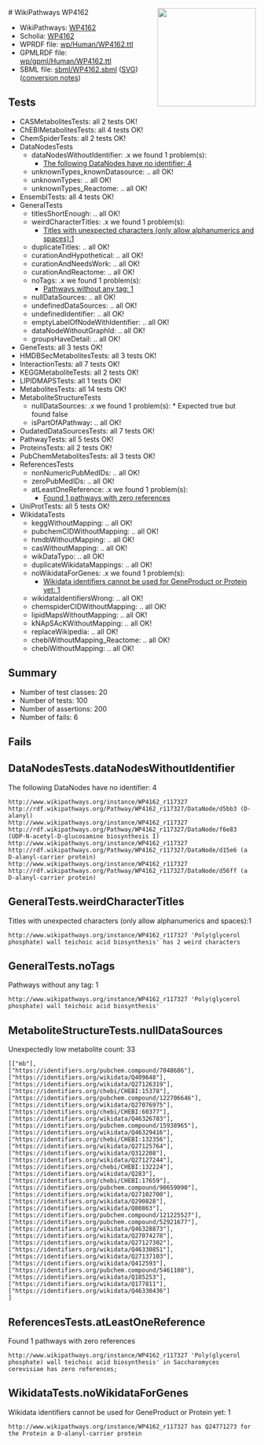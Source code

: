 <img style="float: right; width: 200px" src="../logo.png" />
# WikiPathways WP4162

* WikiPathways: [WP4162](https://identifiers.org/wikipathways:WP4162)
* Scholia: [WP4162](https://scholia.toolforge.org/wikipathways/WP4162)
* WPRDF file: [wp/Human/WP4162.ttl](../wp/Human/WP4162.ttl)
* GPMLRDF file: [wp/gpml/Human/WP4162.ttl](../wp/gpml/Human/WP4162.ttl)
* SBML file: [sbml/WP4162.sbml](../sbml/WP4162.sbml) ([SVG](../sbml/WP4162.svg)) ([conversion notes](../sbml/WP4162.txt))

## Tests
* CASMetabolitesTests: all 2 tests OK!
* ChEBIMetabolitesTests: all 4 tests OK!
* ChemSpiderTests: all 2 tests OK!
* DataNodesTests
    * dataNodesWithoutIdentifier: .x we found 1 problem(s):
        * [The following DataNodes have no identifier: 4](#d2d32fa3)
    * unknownTypes_knownDatasource: .. all OK!
    * unknownTypes: .. all OK!
    * unknownTypes_Reactome: .. all OK!
* EnsemblTests: all 4 tests OK!
* GeneralTests
    * titlesShortEnough: .. all OK!
    * weirdCharacterTitles: .x we found 1 problem(s):
        * [Titles with unexpected characters (only allow alphanumerics and spaces):1](#fda87b3f)
    * duplicateTitles: .. all OK!
    * curationAndHypothetical: .. all OK!
    * curationAndNeedsWork: .. all OK!
    * curationAndReactome: .. all OK!
    * noTags: .x we found 1 problem(s):
        * [Pathways without any tag: 1](#b5a30a81)
    * nullDataSources: .. all OK!
    * undefinedDataSources: .. all OK!
    * undefinedIdentifier: .. all OK!
    * emptyLabelOfNodeWithIdentifier: .. all OK!
    * dataNodeWithoutGraphId: .. all OK!
    * groupsHaveDetail: .. all OK!
* GeneTests: all 3 tests OK!
* HMDBSecMetabolitesTests: all 3 tests OK!
* InteractionTests: all 7 tests OK!
* KEGGMetaboliteTests: all 2 tests OK!
* LIPIDMAPSTests: all 1 tests OK!
* MetabolitesTests: all 14 tests OK!
* MetaboliteStructureTests
    * nullDataSources: .x we found 1 problem(s):
            * Expected true but found false
    * isPartOfAPathway: .. all OK!
* OudatedDataSourcesTests: all 7 tests OK!
* PathwayTests: all 5 tests OK!
* ProteinsTests: all 2 tests OK!
* PubChemMetabolitesTests: all 3 tests OK!
* ReferencesTests
    * nonNumericPubMedIDs: .. all OK!
    * zeroPubMedIDs: .. all OK!
    * atLeastOneReference: .x we found 1 problem(s):
        * [Found 1 pathways with zero references](#35eb778e)
* UniProtTests: all 5 tests OK!
* WikidataTests
    * keggWithoutMapping: .. all OK!
    * pubchemCIDWithoutMapping: .. all OK!
    * hmdbWithoutMapping: .. all OK!
    * casWithoutMapping: .. all OK!
    * wikDataTypo: .. all OK!
    * duplicateWikidataMappings: .. all OK!
    * noWikidataForGenes: .x we found 1 problem(s):
        * [Wikidata identifiers cannot be used for GeneProduct or Protein yet: 1](#30bb9a02)
    * wikidataIdentifiersWrong: .. all OK!
    * chemspiderCIDWithoutMapping: .. all OK!
    * lipidMapsWithoutMapping: .. all OK!
    * kNApSAcKWithoutMapping: .. all OK!
    * replaceWikipedia: .. all OK!
    * chebiWithoutMapping_Reactome: .. all OK!
    * chebiWithoutMapping: .. all OK!


## Summary

* Number of test classes: 20
* Number of tests: 100
* Number of assertions: 200
* Number of fails: 6

## Fails

<a name="d2d32fa3" />

## DataNodesTests.dataNodesWithoutIdentifier

The following DataNodes have no identifier: 4
```
http://www.wikipathways.org/instance/WP4162_r117327 http://rdf.wikipathways.org/Pathway/WP4162_r117327/DataNode/d5bb3 (D-alanyl)
http://www.wikipathways.org/instance/WP4162_r117327 http://rdf.wikipathways.org/Pathway/WP4162_r117327/DataNode/f6e83 (UDP-N-acetyl-D-glucosamine biosynthesis I)
http://www.wikipathways.org/instance/WP4162_r117327 http://rdf.wikipathways.org/Pathway/WP4162_r117327/DataNode/d15e6 (a D-alanyl-carrier protein)
http://www.wikipathways.org/instance/WP4162_r117327 http://rdf.wikipathways.org/Pathway/WP4162_r117327/DataNode/d56ff (a D-alanyl-carrier protein)
```

<a name="fda87b3f" />

## GeneralTests.weirdCharacterTitles

Titles with unexpected characters (only allow alphanumerics and spaces):1
```
http://www.wikipathways.org/instance/WP4162_r117327 'Poly(glycerol phosphate) wall teichoic acid biosynthesis' has 2 weird characters
```

<a name="b5a30a81" />

## GeneralTests.noTags

Pathways without any tag: 1
```
http://www.wikipathways.org/instance/WP4162_r117327 'Poly(glycerol phosphate) wall teichoic acid biosynthesis' 
```

<a name="919041ca" />

## MetaboliteStructureTests.nullDataSources

Unexpectedly low metabolite count: 33
```
[["mb"],
["https://identifiers.org/pubchem.compound/7048686"],
["https://identifiers.org/wikidata/Q409648"],
["https://identifiers.org/wikidata/Q27126319"],
["https://identifiers.org/chebi/CHEBI:15378"],
["https://identifiers.org/pubchem.compound/122706646"],
["https://identifiers.org/wikidata/Q27076975"],
["https://identifiers.org/chebi/CHEBI:60377"],
["https://identifiers.org/wikidata/Q46326783"],
["https://identifiers.org/pubchem.compound/15938965"],
["https://identifiers.org/wikidata/Q46329416"],
["https://identifiers.org/chebi/CHEBI:132356"],
["https://identifiers.org/wikidata/Q27125764"],
["https://identifiers.org/wikidata/Q312208"],
["https://identifiers.org/wikidata/Q27127244"],
["https://identifiers.org/chebi/CHEBI:132224"],
["https://identifiers.org/wikidata/Q283"],
["https://identifiers.org/chebi/CHEBI:17659"],
["https://identifiers.org/pubchem.compound/90659090"],
["https://identifiers.org/wikidata/Q27102700"],
["https://identifiers.org/wikidata/Q290828"],
["https://identifiers.org/wikidata/Q80863"],
["https://identifiers.org/pubchem.compound/121225527"],
["https://identifiers.org/pubchem.compound/52921677"],
["https://identifiers.org/wikidata/Q46328873"],
["https://identifiers.org/wikidata/Q27074278"],
["https://identifiers.org/wikidata/Q27127302"],
["https://identifiers.org/wikidata/Q46330851"],
["https://identifiers.org/wikidata/Q27137103"],
["https://identifiers.org/wikidata/Q412593"],
["https://identifiers.org/pubchem.compound/5461108"],
["https://identifiers.org/wikidata/Q185253"],
["https://identifiers.org/wikidata/Q177811"],
["https://identifiers.org/wikidata/Q46330436"]
]
```

<a name="35eb778e" />

## ReferencesTests.atLeastOneReference

Found 1 pathways with zero references
```
http://www.wikipathways.org/instance/WP4162_r117327 'Poly(glycerol phosphate) wall teichoic acid biosynthesis' in Saccharomyces cerevisiae has zero references; 
```

<a name="30bb9a02" />

## WikidataTests.noWikidataForGenes

Wikidata identifiers cannot be used for GeneProduct or Protein yet: 1
```
http://www.wikipathways.org/instance/WP4162_r117327 has Q24771273 for the Protein a D-alanyl-carrier protein
```

